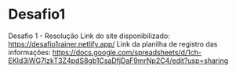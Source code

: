 # Desafio1
Desafio 1 - Resolução
Link do site disponibilizado: https://desafio1rainer.netlify.app/
Link da planilha de registro das informações: https://docs.google.com/spreadsheets/d/1ch-EKId3iWG7IzkT3Z4pdS8gb1CsaDfjDaF9mrNp2C4/edit?usp=sharing
